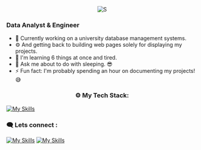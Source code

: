 <p align="center"> <img src="https://komarev.com/ghpvc/?username=spencerbbrian&label=Profile%20views&color=brightgreen&style=plastic" alt="S" /> </p>


<h3 align="left">Data Analyst & Engineer</h3>

- 🔭 Currently working on a university database management systems.
- ⚙  And getting back to building web pages solely for displaying my projects. 
- 🏁 I'm learning 6 things at once and tired. 
- 💬 Ask me about to do with sleeping. 😎
- ⚡ Fun fact: I'm probably spending an hour on documenting my projects! 😅


<h3 align="center">⚙ My Tech Stack:</h3>

[![My Skills](https://skillicons.dev/icons?i=python,html,vscode,mysql,mongodb,postgres,sqlite,selenium,flask,postman,bootstrap,powershelltheme=dark)](https://skillicons.dev)

<h3>🗨 Lets connect :</h3>

[![My Skills](https://skillicons.dev/icons?i=linkedin&theme=dark)](https://www.linkedin.com/in/spencer-brian-baiden-a740a8164/)
[![My Skills](https://skillicons.dev/icons?i=twitter&theme=dark)](https://twitter.com/spencerbrian_)
